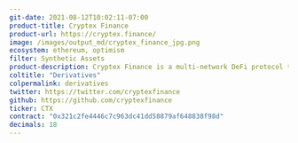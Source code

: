 ```yaml
---
git-date: 2021-08-12T10:02:11-07:00
product-title: Cryptex Finance
product-url: https://cryptex.finance/
image: /images/output_md/cryptex_finance_jpg.png
ecosystem: ethereum, optimism
filter: Synthetic Assets
product-description: Cryptex Finance is a multi-network DeFi protocol that provides easy access to fully-decentralized index tokens. The protocol uses Ethereum smart contracts, over-collateralized vaults, and Chainlink data oracles to create indexes in a trustless way. [Interview with founder](/tcap).
coltitle: "Derivatives"
colpermalink: derivatives
twitter: https://twitter.com/cryptexfinance
github: https://github.com/cryptexfinance
ticker: CTX
contract: "0x321c2fe4446c7c963dc41dd58879af648838f98d"
decimals: 18
---
```


